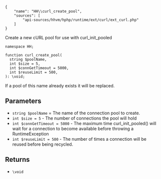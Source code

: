 ``` yamlmeta
{
    "name": "HH\\curl_create_pool",
    "sources": [
        "api-sources/hhvm/hphp/runtime/ext/curl/ext_curl.php"
    ]
}
```




Create a new cURL pool for use with curl_init_pooled




``` Hack
namespace HH;

function curl_create_pool(
  string $poolName,
  int $size = 5,
  int $connGetTimeout = 5000,
  int $reuseLimit = 500,
): \void;
```




If a pool of
this name already exists it will be replaced.




## Parameters




+ ` string $poolName ` = The name of the connection pool to create.
+ ` int $size = 5 ` - The number of connections the pool will hold
+ ` int $connGetTimeout = 5000 ` - The maximum time curl_init_pooled() will wait
  for a connection to become available before throwing a RuntimeException
+ ` int $reuseLimit = 500 ` - The number of times a connection will be reused
  before being recycled.




## Returns




* ` \void `
<!-- HHAPIDOC -->
